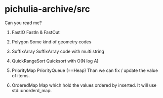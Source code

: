 # pichulia-archive/src
Can you read me?

1. FastIO
FastIn & FastOut

2. Polygon
Some kind of geometry codes

3. SuffixArray
SuffixArray code with multi string

4. QuickRangeSort
Quicksort with O(N log A)

5. PriorityMap
PriorityQueue (==Heap) Than we can fix / update the value of items.

6. OrderedMap
Map which hold the values ordered by inserted. It will use std::unorderd_map.